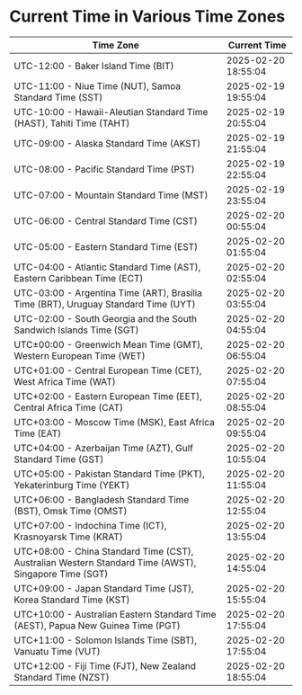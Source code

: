 # Current Time in Various Time Zones

| Time Zone | Current Time |
|-----------|--------------|
| UTC-12:00 - Baker Island Time (BIT) | 2025-02-20 18:55:04 |
| UTC-11:00 - Niue Time (NUT), Samoa Standard Time (SST) | 2025-02-19 19:55:04 |
| UTC-10:00 - Hawaii-Aleutian Standard Time (HAST), Tahiti Time (TAHT) | 2025-02-19 20:55:04 |
| UTC-09:00 - Alaska Standard Time (AKST) | 2025-02-19 21:55:04 |
| UTC-08:00 - Pacific Standard Time (PST) | 2025-02-19 22:55:04 |
| UTC-07:00 - Mountain Standard Time (MST) | 2025-02-19 23:55:04 |
| UTC-06:00 - Central Standard Time (CST) | 2025-02-20 00:55:04 |
| UTC-05:00 - Eastern Standard Time (EST) | 2025-02-20 01:55:04 |
| UTC-04:00 - Atlantic Standard Time (AST), Eastern Caribbean Time (ECT) | 2025-02-20 02:55:04 |
| UTC-03:00 - Argentina Time (ART), Brasília Time (BRT), Uruguay Standard Time (UYT) | 2025-02-20 03:55:04 |
| UTC-02:00 - South Georgia and the South Sandwich Islands Time (SGT) | 2025-02-20 04:55:04 |
| UTC±00:00 - Greenwich Mean Time (GMT), Western European Time (WET) | 2025-02-20 06:55:04 |
| UTC+01:00 - Central European Time (CET), West Africa Time (WAT) | 2025-02-20 07:55:04 |
| UTC+02:00 - Eastern European Time (EET), Central Africa Time (CAT) | 2025-02-20 08:55:04 |
| UTC+03:00 - Moscow Time (MSK), East Africa Time (EAT) | 2025-02-20 09:55:04 |
| UTC+04:00 - Azerbaijan Time (AZT), Gulf Standard Time (GST) | 2025-02-20 10:55:04 |
| UTC+05:00 - Pakistan Standard Time (PKT), Yekaterinburg Time (YEKT) | 2025-02-20 11:55:04 |
| UTC+06:00 - Bangladesh Standard Time (BST), Omsk Time (OMST) | 2025-02-20 12:55:04 |
| UTC+07:00 - Indochina Time (ICT), Krasnoyarsk Time (KRAT) | 2025-02-20 13:55:04 |
| UTC+08:00 - China Standard Time (CST), Australian Western Standard Time (AWST), Singapore Time (SGT) | 2025-02-20 14:55:04 |
| UTC+09:00 - Japan Standard Time (JST), Korea Standard Time (KST) | 2025-02-20 15:55:04 |
| UTC+10:00 - Australian Eastern Standard Time (AEST), Papua New Guinea Time (PGT) | 2025-02-20 17:55:04 |
| UTC+11:00 - Solomon Islands Time (SBT), Vanuatu Time (VUT) | 2025-02-20 17:55:04 |
| UTC+12:00 - Fiji Time (FJT), New Zealand Standard Time (NZST) | 2025-02-20 18:55:04 |
